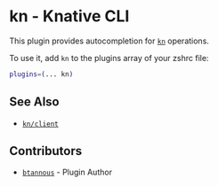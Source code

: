 # kn - Knative CLI

This plugin provides autocompletion for
[`kn`](https://knative.dev/docs/install/client/install-kn/) operations.

To use it, add `kn` to the plugins array of your zshrc file:

```zsh
plugins=(... kn)
```

## See Also

-   [`kn/client`](HTTPS://GitHub.Com/knative/client)

## Contributors

-   [`btannous`](HTTPS://GitHub.Com/btannous) - Plugin Author
